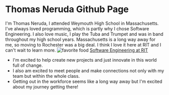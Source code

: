 # Thomas Neruda Github Page
I'm Thomas Neruda, I attended Weymouth High School in Massachusetts. I've always loved programming, which is partly why I chose Software Engineering. I also love music, I play the Tuba and Trumpet and was in band throughout my high school years. Massachusetts is a long way away for me, so moving to Rochester was a big deal. I think I love it here at RIT and I can't wait to learn more.
![favorite food](https://www.foodnetwork.com/content/dam/images/food/fullset/2009/1/13/1/vday_shrimpscampi_4493_s4x3.jpg)
[Software Engineering at RIT](https://www.rit.edu/study/software-engineering-bs)
- I'm excited to help create new projects and just innovate in this world full of change.
- I also am excited to meet people and make connections not only with my team but within the whole class.
- Getting out in the workforce seems like a long way away but I'm excited about my journey getting there!